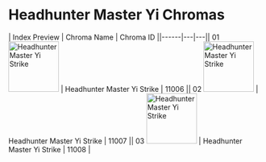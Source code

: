 # Headhunter Master Yi Chromas

| Index  Preview | Chroma Name | Chroma ID ||------|---|---|| 01  <img src='https://raw.communitydragon.org/latest/plugins/rcp-be-lol-game-data/global/default/v1/champion-chroma-images/11/11006.png' alt='Headhunter Master Yi Strike' width='100'> | Headhunter Master Yi Strike | 11006 || 02  <img src='https://raw.communitydragon.org/latest/plugins/rcp-be-lol-game-data/global/default/v1/champion-chroma-images/11/11007.png' alt='Headhunter Master Yi Strike' width='100'> | Headhunter Master Yi Strike | 11007 || 03  <img src='https://raw.communitydragon.org/latest/plugins/rcp-be-lol-game-data/global/default/v1/champion-chroma-images/11/11008.png' alt='Headhunter Master Yi Strike' width='100'> | Headhunter Master Yi Strike | 11008 |